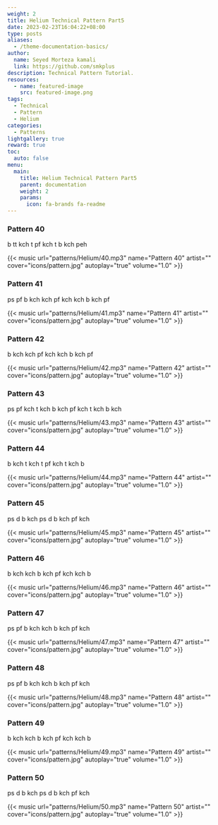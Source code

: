 ```yaml
---
weight: 2
title: Helium Technical Pattern Part5
date: 2023-02-23T16:04:22+08:00
type: posts
aliases:
  - /theme-documentation-basics/
author:
  name: Seyed Morteza kamali
  link: https://github.com/smkplus
description: Technical Pattern Tutorial.
resources:
  - name: featured-image
    src: featured-image.png
tags:
  - Technical
  - Pattern
  - Helium
categories:
  - Patterns
lightgallery: true
reward: true
toc:
  auto: false
menu:
  main:
    title: Helium Technical Pattern Part5
    parent: documentation
    weight: 2
    params:
      icon: fa-brands fa-readme
---
```


### Pattern 40
b tt kch t pf kch t b kch peh

{{< music url="patterns/Helium/40.mp3" name="Pattern 40" artist="" cover="icons/pattern.jpg" autoplay="true" volume="1.0" >}}

### Pattern 41
ps pf b kch kch pf kch kch b kch pf

{{< music url="patterns/Helium/41.mp3" name="Pattern 41" artist="" cover="icons/pattern.jpg" autoplay="true" volume="1.0" >}}

### Pattern 42
b kch kch pf kch kch b kch pf

{{< music url="patterns/Helium/42.mp3" name="Pattern 42" artist="" cover="icons/pattern.jpg" autoplay="true" volume="1.0" >}}

### Pattern 43
ps pf kch t kch b kch pf kch t kch b kch

{{< music url="patterns/Helium/43.mp3" name="Pattern 43" artist="" cover="icons/pattern.jpg" autoplay="true" volume="1.0" >}}

### Pattern 44
b kch t kch t pf kch t kch b

{{< music url="patterns/Helium/44.mp3" name="Pattern 44" artist="" cover="icons/pattern.jpg" autoplay="true" volume="1.0" >}}

### Pattern 45
ps d b kch ps d b kch pf kch

{{< music url="patterns/Helium/45.mp3" name="Pattern 45" artist="" cover="icons/pattern.jpg" autoplay="true" volume="1.0" >}}

### Pattern 46
b kch kch b kch pf kch kch b

{{< music url="patterns/Helium/46.mp3" name="Pattern 46" artist="" cover="icons/pattern.jpg" autoplay="true" volume="1.0" >}}

### Pattern 47
ps pf b kch kch b kch pf kch

{{< music url="patterns/Helium/47.mp3" name="Pattern 47" artist="" cover="icons/pattern.jpg" autoplay="true" volume="1.0" >}}

### Pattern 48
ps pf b kch kch b kch pf kch

{{< music url="patterns/Helium/48.mp3" name="Pattern 48" artist="" cover="icons/pattern.jpg" autoplay="true" volume="1.0" >}}

### Pattern 49
b kch kch b kch pf kch kch b

{{< music url="patterns/Helium/49.mp3" name="Pattern 49" artist="" cover="icons/pattern.jpg" autoplay="true" volume="1.0" >}}

### Pattern 50
ps d b kch ps d b kch pf kch

{{< music url="patterns/Helium/50.mp3" name="Pattern 50" artist="" cover="icons/pattern.jpg" autoplay="true" volume="1.0" >}}
